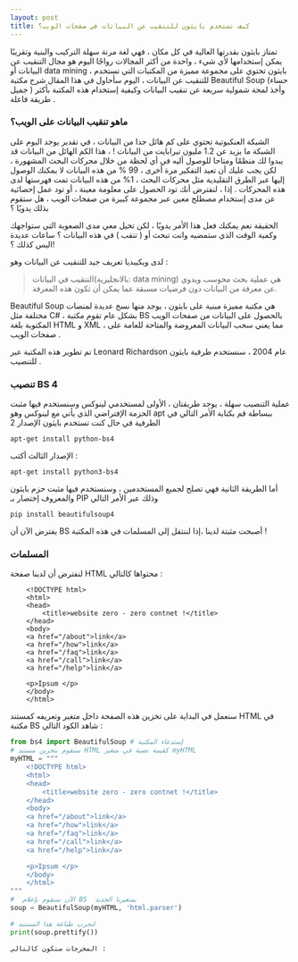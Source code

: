 ```yaml
---
layout: post
title: كيف تستخدم بايثون للتنقيب عن البيانات في صفحات الويب؟
---
```


تمتاز بايثون بقدرتها العالية في كل مكان ، فهي لغة مرنة سهلة التركيب والبنية وتقريبًا يمكن إستخدامها لأي شيء ، واحدة من أكثر المجالات رواجًا اليوم هو مجال التنقيب عن البيانات أو data mining  ، بايثون تحتوي على مجموعة مميزة من المكتبات التي تستخدم للتنقيب عن البيانات ، اليوم سأحاول في هذا المقال شرح مكتبة Beautiful Soup (حساء جميل )  وأخذ لمحة شمولية سريعة عن تنقيب البيانات وكيفية إستخدام هذه المكتبة بأكثر طريقة فاعلة .

### ماهو تنقيب البيانات على الويب؟
الشبكة العنكبوتية تحتوي على كم هائل جدا من  البيانات ، في تقدير يوجد اليوم على الشبكة ما يزيد عن 1.2 مليون تيرابايت من البيانات ! ، هذا الكم الهائل من البيانات قد يبدوا لك منظمًا ومتاحا للوصول أليه في أي لحظة من خلال محركات البحث المشهورة ، لكن يجب عليك أن تعيد التفكير مرة أخرى ، 99 % من هذه البيانات لا يمكنك الوصول إليها عبر الطرق التقليدية مثل محركات البحث  ، 1% من هذه البيانات تمت فهرستها لدى هذه المحركات .
إذا ، لنفترض أنك تود الحصول على معلومة معينة ، أو تود عمل إحصائية عن مدى إستخدام مصطلح معين عبر مجموعة كبيرة من صفحات الويب ، هل ستقوم بذلك يدويًا ؟

الحقيقة نعم يمكنك فعل هذا اﻷمر يدويًا  ، لكن تخيل معي مدى الصعوبة التي ستواجهك وكمية الوقت الذي ستمضيه وانت تبحث أو ( تنقب )  في هذه البيانات ؟ ساعات عديدة اليس كذلك ؟!

لدى ويكيبديا تعريف جيد للتنقيب عن البيانات وهو :
 >التنقيب في البيانات(بالانجليزية: data mining) هي عملية بحث محوسب ويدوي عن معرفة من البيانات دون فرضيات مسبقة عما يمكن أن تكون هذه المعرفة.
 
 Beautiful Soup هي مكتبة مميزة مبنية على بايثون ، يوجد منها نسخ عديدة لمنصات مختلفة مثل C#  ، بشكل عام تقوم مكتبة BS  بالحصول على البيانات من صفحات الويب المكتوبة بلغة HTML  و XML  ، مما يعني سحب البيانات المعروضة والمتاحة للعامة على صفحات الويب .
 
 تم تطوير هذه المكتبة عبر Leonard Richardson عام 2004 ، سنستخدم طرفية بايثون للتنصيب  .
 
### تنصيب BS 4 
عملية التنصيب سهلة ، يوجد طريقتان ، اﻷولى لمستخدمي لينوكس وسنستخدم فيها مثبت الحزمة الإفتراضي الذي يأتي مع لينوكس  وهو apt 
ببساطة قم بكتابة اﻷمر التالي في الطرفية  في حال كنت تستخدم بايثون الإصدار 2
```
apt-get install python-bs4
```

الإصدار الثالث أكتب :

```
apt-get install python3-bs4
```
أما الطريقة الثانية فهي تصلح لجميع المستخدمين ، وسنستخدم فيها مثبت حزم بايثون والمعروف إختصار بـ PIP  وذلك عبر الأمر التالي 
```
pip install beautifulsoup4
```

يفترض الآن أن BS أصبحت مثبتة لدينا ،إذا لننتقل إلى المسلمات في هذه المكتبة  !

### المسلمات 
لنفترض أن لدينا صفحة HTML محتواها كالتالي :
```
	<!DOCTYPE html>
	<html>
	<head>
		<title>website zero - zero contnet !</title>
	</head>
	<body>
	<a href="/about">link</a>
	<a href="/how">link</a>
	<a href="/faq">link</a>
	<a href="/call">link</a>
	<a href="/help">link</a>

	<p>Ipsum </p>
	</body>
	</html>
```
سنعمل في البداية على تخزين هذه الصفحة داخل متغير وتعريفه كمستند HTML في مكتبة BS
شاهد الكود التالي :

```python
from bs4 import BeautifulSoup # إستدعاء المكتبة
# سنقوم بتخزين مستند HTML كقيمة نصية في متغير myHTML
myHTML = """
	<!DOCTYPE html>
	<html>
	<head>
		<title>website zero - zero contnet !</title>
	</head>
	<body>
	<a href="/about">link</a>
	<a href="/how">link</a>
	<a href="/faq">link</a>
	<a href="/call">link</a>
	<a href="/help">link</a>

	<p>Ipsum </p>
	</body>
	</html>
"""
#  الآن سنقوم بإعلام BS  بمتغيرنا الجديد 
soup = BeautifulSoup(myHTML, 'html.parser') 

# لنجرب طباعة هذا المستند
print(soup.prettify())

المخرجات ستكون كالتالي :

```
